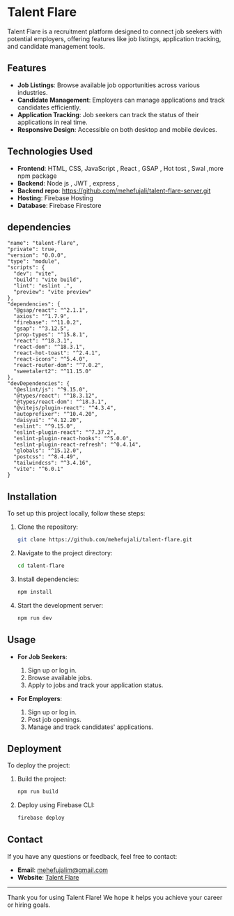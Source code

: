 # Talent Flare

Talent Flare is a recruitment platform designed to connect job seekers with potential employers, offering features like job listings, application tracking, and candidate management tools.

## Features

- **Job Listings**: Browse available job opportunities across various industries.
- **Candidate Management**: Employers can manage applications and track candidates efficiently.
- **Application Tracking**: Job seekers can track the status of their applications in real time.
- **Responsive Design**: Accessible on both desktop and mobile devices.

## Technologies Used

- **Frontend**: HTML, CSS, JavaScript , React , GSAP , Hot tost , Swal ,more  npm package 
- **Backend**: Node js  , JWT , express , 
- **Backend repo**: https://github.com/mehefujali/talent-flare-server.git
- **Hosting**: Firebase Hosting
- **Database**: Firebase Firestore

  
## dependencies
  ```
  "name": "talent-flare",
  "private": true,
  "version": "0.0.0",
  "type": "module",
  "scripts": {
    "dev": "vite",
    "build": "vite build",
    "lint": "eslint .",
    "preview": "vite preview"
  },
  "dependencies": {
    "@gsap/react": "^2.1.1",
    "axios": "^1.7.9",
    "firebase": "^11.0.2",
    "gsap": "^3.12.5",
    "prop-types": "^15.8.1",
    "react": "^18.3.1",
    "react-dom": "^18.3.1",
    "react-hot-toast": "^2.4.1",
    "react-icons": "^5.4.0",
    "react-router-dom": "^7.0.2",
    "sweetalert2": "^11.15.0"
  },
  "devDependencies": {
    "@eslint/js": "^9.15.0",
    "@types/react": "^18.3.12",
    "@types/react-dom": "^18.3.1",
    "@vitejs/plugin-react": "^4.3.4",
    "autoprefixer": "^10.4.20",
    "daisyui": "^4.12.20",
    "eslint": "^9.15.0",
    "eslint-plugin-react": "^7.37.2",
    "eslint-plugin-react-hooks": "^5.0.0",
    "eslint-plugin-react-refresh": "^0.4.14",
    "globals": "^15.12.0",
    "postcss": "^8.4.49",
    "tailwindcss": "^3.4.16",
    "vite": "^6.0.1"
  }
```


## Installation

To set up this project locally, follow these steps:

1. Clone the repository:
   ```bash
   git clone https://github.com/mehefujali/talent-flare.git
   ```

2. Navigate to the project directory:
   ```bash
   cd talent-flare
   ```

3. Install dependencies:
   ```bash
   npm install
   ```

4. Start the development server:
   ```bash
   npm run dev
   ```

## Usage

- **For Job Seekers**:
  1. Sign up or log in.
  2. Browse available jobs.
  3. Apply to jobs and track your application status.

- **For Employers**:
  1. Sign up or log in.
  2. Post job openings.
  3. Manage and track candidates' applications.

## Deployment

To deploy the project:

1. Build the project:
   ```bash
   npm run build
   ```

2. Deploy using Firebase CLI:
   ```bash
   firebase deploy
   ```




## Contact

If you have any questions or feedback, feel free to contact:

- **Email**: mehefujalim@gmail.com
- **Website**: [Talent Flare](https://talentflare.web.app)

---

Thank you for using Talent Flare! We hope it helps you achieve your career or hiring goals.
